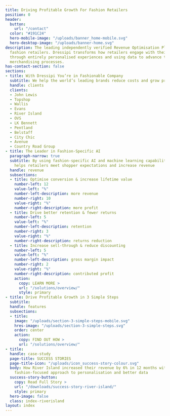 ```yaml
---
title: Driving Profitable Growth For Fashion Retailers
position: 0
header:
  button:
    url: "/contact"
  color: "#191C24"
  hero-mobile-image: "/uploads/banner_home-mobile.svg"
  hero-desktop-image: "/uploads/banner-home.svg"
description: The leading independently verified Revenue Optimisation Platform for
  fashion retailers. Dressipi transforms how retailers engage with their customers
  through entirely personalised experiences and using data to advance the buying and
  merchandising processes.
has-contact-section: false
sections:
- title: With Dressipi You’re in Fashionable Company
  subtitle: We help the world’s leading brands reduce costs and grow profitably
  handle: clients
  clients:
  - John Lewis
  - Topshop
  - Wallis
  - Evans
  - River Island
  - OVS
  - LK Bennett
  - Pentland
  - Belstaff
  - City Chic
  - Avenue
  - Country Road Group
- title: The Leader in Fashion-Specific AI
  paragraph-narrow: true
  subtitle: By using fashion-specific AI and machine learning capabilities, Dressipi
    helps retailers meet shopper expectations and increase revenue
  handle: revenue
  subsections:
  - title: Optimise conversion & increase lifetime value
    number-left: 12
    value-left: "%"
    number-left-description: more revenue
    number-right: 10
    value-right: "%"
    number-right-description: more profit
  - title: Drive better retention & fewer returns
    number-left: 5
    value-left: "%"
    number-left-description: retention
    number-right: 3
    value-right: "%"
    number-right-description: returns reduction
  - title: Increase sell-through & reduce discounting
    number-left: 5
    value-left: "%"
    number-left-description: gross margin impact
    number-right: 2
    value-right: "%"
    number-right-description: contributed profit
    action:
      copy: LEARN MORE >
      url: "/solutions/overview/"
      style: primary
- title: Drive Profitable Growth in 3 Simple Steps
  subtitle: 
  handle: features
  subsections:
  - title: 
    image: "/uploads/section-3-simple-steps-mobile.svg"
    hres-image: "/uploads/section-3-simple-steps.svg"
    order: center
    action:
      copy: FIND OUT HOW >
      url: "/solutions/overview/"
- title: 
  handle: case-study
  page-title: SUCCESS STORIES
  page-title-icon: "/uploads/icon_success-story-colour.svg"
  body: How River Island increased their revenue by 6% in 12 months with Dressipi’s
    fashion-focused approach to personalisation and better data
  success-story-button:
    copy: Read Full Story >
    url: "/downloads/success-story-river-island/"
    style: primary
  hero-image: false
  class: index-riverisland
layout: index
---
```


